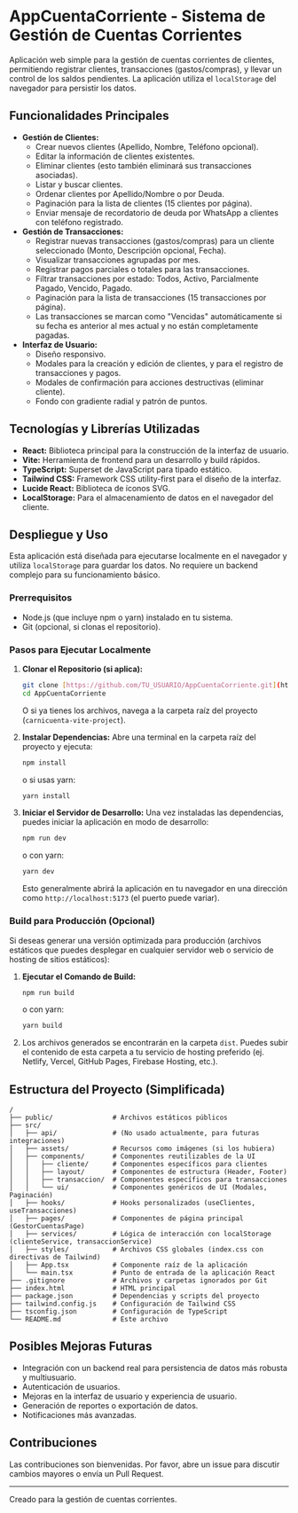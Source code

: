 # AppCuentaCorriente - Sistema de Gestión de Cuentas Corrientes

Aplicación web simple para la gestión de cuentas corrientes de clientes, permitiendo registrar clientes, transacciones (gastos/compras), y llevar un control de los saldos pendientes. La aplicación utiliza el `localStorage` del navegador para persistir los datos.

## Funcionalidades Principales

* **Gestión de Clientes:**
    * Crear nuevos clientes (Apellido, Nombre, Teléfono opcional).
    * Editar la información de clientes existentes.
    * Eliminar clientes (esto también eliminará sus transacciones asociadas).
    * Listar y buscar clientes.
    * Ordenar clientes por Apellido/Nombre o por Deuda.
    * Paginación para la lista de clientes (15 clientes por página).
    * Enviar mensaje de recordatorio de deuda por WhatsApp a clientes con teléfono registrado.
* **Gestión de Transacciones:**
    * Registrar nuevas transacciones (gastos/compras) para un cliente seleccionado (Monto, Descripción opcional, Fecha).
    * Visualizar transacciones agrupadas por mes.
    * Registrar pagos parciales o totales para las transacciones.
    * Filtrar transacciones por estado: Todos, Activo, Parcialmente Pagado, Vencido, Pagado.
    * Paginación para la lista de transacciones (15 transacciones por página).
    * Las transacciones se marcan como "Vencidas" automáticamente si su fecha es anterior al mes actual y no están completamente pagadas.
* **Interfaz de Usuario:**
    * Diseño responsivo.
    * Modales para la creación y edición de clientes, y para el registro de transacciones y pagos.
    * Modales de confirmación para acciones destructivas (eliminar cliente).
    * Fondo con gradiente radial y patrón de puntos.

## Tecnologías y Librerías Utilizadas

* **React:** Biblioteca principal para la construcción de la interfaz de usuario.
* **Vite:** Herramienta de frontend para un desarrollo y build rápidos.
* **TypeScript:** Superset de JavaScript para tipado estático.
* **Tailwind CSS:** Framework CSS utility-first para el diseño de la interfaz.
* **Lucide React:** Biblioteca de íconos SVG.
* **LocalStorage:** Para el almacenamiento de datos en el navegador del cliente.

## Despliegue y Uso

Esta aplicación está diseñada para ejecutarse localmente en el navegador y utiliza `localStorage` para guardar los datos. No requiere un backend complejo para su funcionamiento básico.

### Prerrequisitos

* Node.js (que incluye npm o yarn) instalado en tu sistema.
* Git (opcional, si clonas el repositorio).

### Pasos para Ejecutar Localmente

1.  **Clonar el Repositorio (si aplica):**
    ```bash
    git clone [https://github.com/TU_USUARIO/AppCuentaCorriente.git](https://github.com/TU_USUARIO/AppCuentaCorriente.git)
    cd AppCuentaCorriente
    ```
    O si ya tienes los archivos, navega a la carpeta raíz del proyecto (`carnicuenta-vite-project`).

2.  **Instalar Dependencias:**
    Abre una terminal en la carpeta raíz del proyecto y ejecuta:
    ```bash
    npm install
    ```
    o si usas yarn:
    ```bash
    yarn install
    ```

3.  **Iniciar el Servidor de Desarrollo:**
    Una vez instaladas las dependencias, puedes iniciar la aplicación en modo de desarrollo:
    ```bash
    npm run dev
    ```
    o con yarn:
    ```bash
    yarn dev
    ```
    Esto generalmente abrirá la aplicación en tu navegador en una dirección como `http://localhost:5173` (el puerto puede variar).

### Build para Producción (Opcional)

Si deseas generar una versión optimizada para producción (archivos estáticos que puedes desplegar en cualquier servidor web o servicio de hosting de sitios estáticos):

1.  **Ejecutar el Comando de Build:**
    ```bash
    npm run build
    ```
    o con yarn:
    ```bash
    yarn build
    ```
2.  Los archivos generados se encontrarán en la carpeta `dist`. Puedes subir el contenido de esta carpeta a tu servicio de hosting preferido (ej. Netlify, Vercel, GitHub Pages, Firebase Hosting, etc.).

## Estructura del Proyecto (Simplificada)

```
/
├── public/               # Archivos estáticos públicos
├── src/
│   ├── api/              # (No usado actualmente, para futuras integraciones)
│   ├── assets/           # Recursos como imágenes (si los hubiera)
│   ├── components/       # Componentes reutilizables de la UI
│   │   ├── cliente/      # Componentes específicos para clientes
│   │   ├── layout/       # Componentes de estructura (Header, Footer)
│   │   ├── transaccion/  # Componentes específicos para transacciones
│   │   └── ui/           # Componentes genéricos de UI (Modales, Paginación)
│   ├── hooks/            # Hooks personalizados (useClientes, useTransacciones)
│   ├── pages/            # Componentes de página principal (GestorCuentasPage)
│   ├── services/         # Lógica de interacción con localStorage (clienteService, transaccionService)
│   ├── styles/           # Archivos CSS globales (index.css con directivas de Tailwind)
│   ├── App.tsx           # Componente raíz de la aplicación
│   └── main.tsx          # Punto de entrada de la aplicación React
├── .gitignore            # Archivos y carpetas ignorados por Git
├── index.html            # HTML principal
├── package.json          # Dependencias y scripts del proyecto
├── tailwind.config.js    # Configuración de Tailwind CSS
├── tsconfig.json         # Configuración de TypeScript
└── README.md             # Este archivo
```

## Posibles Mejoras Futuras

* Integración con un backend real para persistencia de datos más robusta y multiusuario.
* Autenticación de usuarios.
* Mejoras en la interfaz de usuario y experiencia de usuario.
* Generación de reportes o exportación de datos.
* Notificaciones más avanzadas.

## Contribuciones

Las contribuciones son bienvenidas. Por favor, abre un issue para discutir cambios mayores o envía un Pull Request.

---

Creado para la gestión de cuentas corrientes.
